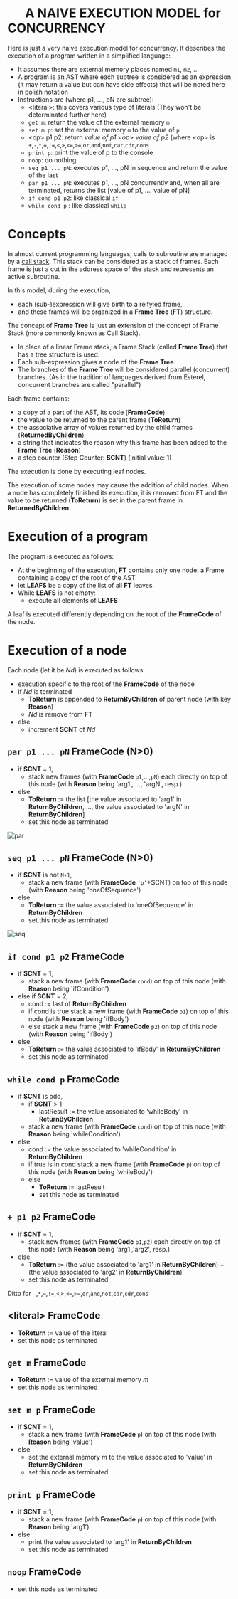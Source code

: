 &nbsp;&nbsp;&nbsp;&nbsp;&nbsp;&nbsp;A NAIVE EXECUTION MODEL for CONCURRENCY
=======================================

Here is just a very naive execution model for concurrency. It describes the execution of a program written in a simplified language:

- It assumes there are external memory places named `m1`, `m2`, ...
- A program is an AST where each subtree is considered as an expression (it may return a value but can have side effects) that will be noted here in polish notation
- Instructions are (where p1, ..., pN are subtree):
	- &lt;literal&gt;: this covers various type of literals (They won't be determinated further here)
	- `get m`: return the value of the external memory `m`
	- `set m p`: set the external memory `m` to the value of `p`
	- &lt;op&gt; p1 p2: return *value of p1 &lt;op&gt; value of p2* (where &lt;op&gt; is `+`,`-`,`*`,`=`,`!=`,`<`,`>`,`<=`,`>=`,`or`,`and`,`not`,`car`,`cdr`,`cons`
	- `print p`: print the value of p to the console
	- `noop`: do nothing
	- `seq p1 ... pN`: executes p1, ..., pN in sequence and return the value of the last
	- `par p1 ... pN`: executes p1, ..., pN concurrently and, when all are terminated, returns the list [value of p1, ..., value of pN]
	- `if cond p1 p2`: like classical `if`
	- `while cond p` : like classical `while`

Concepts
==========

In almost current programming languages, calls to subroutine are managed by a [call stack](https://en.wikipedia.org/wiki/Call_stack). This stack can be considered as a stack of frames. Each frame is just a cut in the address space of the stack and represents an active subroutine.

In this model, during the execution,

- each (sub-)expression will give birth to a reifyied frame,
- and these frames will be organized in a **Frame Tree** (**FT**) structure.

The concept of **Frame Tree** is just an extension of the concept of Frame Stack (more commonly known as Call Stack).

- In place of a linear Frame stack, a Frame Stack (called **Frame Tree**) that has a tree structure is used.
- Each sub-expression gives a node of the **Frame Tree**.
- The branches of the **Frame Tree** will be considered parallel (concurrent) branches. (As in the tradition of languages derived from Esterel, concurrent branches are called "parallel")

Each frame contains:

- a copy of a part of the AST, its code (**FrameCode**)
- the value to be returned to the parent frame (**ToReturn**)
- the associative array of values returned by the child frames (**ReturnedByChildren**)
- a string that indicates the reason why this frame has been added to the **Frame Tree** (**Reason**)
- a step counter (Step Counter: **SCNT**) (initial value: 1)

The execution is done by executing leaf nodes.

The execution of some nodes may cause the addition of child nodes.
When a node has completely finished its execution, it is removed from FT and the value to be returned (**ToReturn**) is set in the parent frame in **ReturnedByChildren**.

Execution of a program
======================

The program is executed as follows:

- At the beginning of the execution, **FT** contains only one node: a Frame containing a copy of the root of the AST.
- let **LEAFS** be a copy of the list of all **FT** leaves
- While **LEAFS** is not empty:
	- execute all elements of **LEAFS**

A leaf is executed differently depending on the root of the **FrameCode** of the node.

Execution of a node
====================

Each node (let it be *Nd*) is executed as follows:

- execution specific to the root of the **FrameCode** of the node
- if *Nd* is terminated
	- **ToReturn** is appended to **ReturnByChildren** of parent node (with key **Reason**)
	- *Nd* is remove from **FT**
- else
	- increment **SCNT** of *Nd*

`par p1 ... pN` **FrameCode** (N>0)
---------------------------

- if **SCNT** = 1,
	- stack new frames (with **FrameCode** `p1`,...,`pN`) each directly on top of this node (with **Reason** being 'arg1', ..., 'argN', resp.)
- else
	- **ToReturn** := the list [the value associated to 'arg1' in **ReturnByChildren**, ..., the value associated to 'argN' in **ReturnByChildren**]
	- set this node as terminated

![par](https://github.com/cl4cnam/funcSug/assets/40176886/184d12bb-ce09-4b1d-b4ac-ee12b0eaca75)

`seq p1 ... pN` **FrameCode** (N>0)
---------------------------

- if **SCNT** is not `N+1`,
	- stack a new frame (with **FrameCode** `'p'`+SCNT) on top of this node (with **Reason** being 'oneOfSequence')
- else
	- **ToReturn** := the value associated to 'oneOfSequence' in **ReturnByChildren**
	- set this node as terminated

![seq](https://github.com/cl4cnam/funcSug/assets/40176886/da014b24-51d1-4893-83e6-8b2c75077bcc)

`if cond p1 p2` **FrameCode**
---------------------------

- if **SCNT** = 1,
	- stack a new frame (with **FrameCode** `cond`) on top of this node (with **Reason** being 'ifCondition')
- else if **SCNT** = 2,
	- cond := last of **ReturnByChildren**
	- if cond is true
		stack a new frame (with **FrameCode** `p1`) on top of this node (with **Reason** being 'ifBody')
	- else
		stack a new frame (with **FrameCode** `p2`) on top of this node (with **Reason** being 'ifBody')
- else
	- **ToReturn** := the value associated to 'ifBody' in **ReturnByChildren**
	- set this node as terminated

`while cond p` **FrameCode**
---------------------------

- if **SCNT** is odd,
	- if **SCNT** > 1
		- lastResult := the value associated to 'whileBody' in **ReturnByChildren**
	- stack a new frame (with **FrameCode** `cond`) on top of this node (with **Reason** being 'whileCondition')
- else
	- cond := the value associated to 'whileCondition' in **ReturnByChildren**
	- if true is in cond
		stack a new frame (with **FrameCode** `p`) on top of this node (with **Reason** being 'whileBody')
	- else
		- **ToReturn** := lastResult
		- set this node as terminated

`+ p1 p2` **FrameCode**
---------------------------

- if **SCNT** = 1,
	- stack new frames (with **FrameCode** `p1`,`p2`) each directly on top of this node (with **Reason** being 'arg1','arg2', resp.)
- else
	- **ToReturn** := (the value associated to 'arg1' in **ReturnByChildren**) + (the value associated to 'arg2' in **ReturnByChildren**)
	- set this node as terminated

Ditto for `-`,`*`,`=`,`!=`,`<`,`>`,`<=`,`>=`,`or`,`and`,`not`,`car`,`cdr`,`cons`

&lt;literal&gt; **FrameCode**
-------------------

- **ToReturn** := value of the literal
- set this node as terminated

`get m` **FrameCode**
-------------------

- **ToReturn** := value of the external memory *m*
- set this node as terminated

`set m p` **FrameCode**
-------------------

- if **SCNT** = 1,
	- stack a new frame (with **FrameCode** `p`) on top of this node (with **Reason** being 'value')
- else
	- set the external memory *m* to the value associated to 'value' in **ReturnByChildren**
	- set this node as terminated

`print p` **FrameCode**
-------------------

- if **SCNT** = 1,
	- stack a new frame (with **FrameCode** `p`) on top of this node (with **Reason** being 'arg1')
- else
	- print the value associated to 'arg1' in **ReturnByChildren**
	- set this node as terminated

`noop` **FrameCode**
---------------------------

- set this node as terminated

